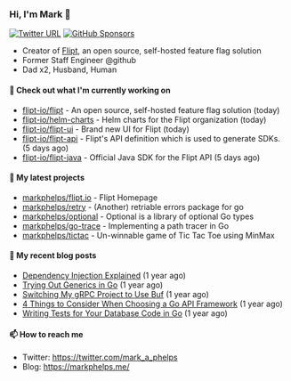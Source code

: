 ### Hi, I'm Mark 👋

[![Twitter URL](https://img.shields.io/twitter/url?label=Follow%20Me&url=https%3A%2F%2Ftwitter.com%2Fmark_a_phelps)](https://twitter.com/mark_a_phelps)
[![GitHub Sponsors](https://img.shields.io/github/sponsors/markphelps?logo=github&style=social)](https://github.com/sponsors/markphelps)

* Creator of [Flipt](https://github.com/markphelps/flipt), an open source, self-hosted feature flag solution
* Former Staff Engineer @github
* Dad x2, Husband, Human

#### 👷 Check out what I'm currently working on

- [flipt-io/flipt](https://github.com/flipt-io/flipt) - An open source, self-hosted feature flag solution (today)
- [flipt-io/helm-charts](https://github.com/flipt-io/helm-charts) - Helm charts for the Flipt organization (today)
- [flipt-io/flipt-ui](https://github.com/flipt-io/flipt-ui) - Brand new UI for Flipt (today)
- [flipt-io/flipt-api](https://github.com/flipt-io/flipt-api) - Flipt&#39;s API definition which is used to generate SDKs. (5 days ago)
- [flipt-io/flipt-java](https://github.com/flipt-io/flipt-java) - Official Java SDK for the Flipt API (5 days ago)

#### 🌱 My latest projects

- [markphelps/flipt.io](https://github.com/markphelps/flipt.io) - Flipt Homepage
- [markphelps/retry](https://github.com/markphelps/retry) - (Another) retriable errors package for go
- [markphelps/optional](https://github.com/markphelps/optional) - Optional is a library of optional Go types
- [markphelps/go-trace](https://github.com/markphelps/go-trace) - Implementing a path tracer in Go
- [markphelps/tictac](https://github.com/markphelps/tictac) - Un-winnable game of Tic Tac Toe using MinMax

#### 📜 My recent blog posts

- [Dependency Injection Explained](https://markphelps.me/posts/dependency-injection-explained/) (1 year ago)
- [Trying Out Generics in Go](https://markphelps.me/posts/trying-out-generics-in-go/) (1 year ago)
- [Switching My gRPC Project to Use Buf](https://markphelps.me/posts/switching-my-grpc-project-to-use-buf/) (1 year ago)
- [4 Things to Consider When Choosing a Go API Framework](https://markphelps.me/posts/4-things-to-consider-when-choosing-a-go-api-framework/) (1 year ago)
- [Writing Tests for Your Database Code in Go](https://markphelps.me/posts/writing-tests-for-your-database-code-in-go/) (1 year ago)

#### 📫 How to reach me

- Twitter: https://twitter.com/mark_a_phelps
- Blog: https://markphelps.me/
